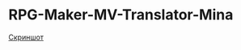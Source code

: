 # RPG-Maker-MV-Translator-Mina

[Скриншот](https://pair.casualmods.net/images/Dwm%202019-04-09%2012-30-52-25.jpg)
